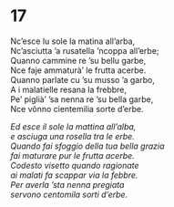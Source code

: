 # 17  
  
Nc’esce lu sole la matina all’arba,  
Nc’asciutta ’a rusatella ’ncoppa all’erbe;  
Quanno cammine re ’su bellu garbe,  
Nce faje ammaturà’ le frutta acerbe.  
Quanno parlate cu ’su musso ’a garbo,  
A i malatielle resana la frebbre,  
Pe’ piglià’ ’sa nenna re ’su bella garbe,  
Nce vônno cientemilia sorte d’erbe.

*Ed esce il sole la mattina all’alba,  
e asciuga una rosella tra le erbe.  
Quando fai sfoggio della tua bella grazia  
fai maturare pur le frutta acerbe.  
Codesto visetto quando ragionate  
ai malati fa scappar via la febbre.  
Per averla ’sta nenna pregiata  
servono centomila sorti d’erbe.*


